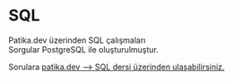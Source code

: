 # SQL
Patika.dev üzerinden SQL çalışmaları </br>
Sorgular PostgreSQL ile oluşturulmuştur.

Sorulara
[patika.dev --> SQL dersi üzerinden ulaşabilirsiniz.](https://academy.patika.dev/tr/courses/sql)
